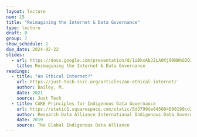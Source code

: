 ```yaml
---
layout: lecture
num: 15
title: "Reimagining the Internet & Data Governance"
type: lecture
draft: 0
group: 7
show_schedule: 1
due_date: 2024-02-22
slides:
  - url: https://docs.google.com/presentation/d/1iBkxAbJ2LA0Xj90NHhG3OzHzli0d6O3ZkML9t_Zz4Gk/edit?usp=sharing
    title: Reimagining the Internet & Data Governance
readings:
  - title: "An Ethical Internet?"
    url: https://just-tech.ssrc.org/articles/an-ethical-internet/
    author: Bailey, M.
    date: 2021
    source: Just Tech
  - title: CARE Principles for Indigenous Data Governance
    url: https://static1.squarespace.com/static/5d3799de845604000199cd24/t/6397b363b502ff481fce6baf/1670886246948/CARE%2BPrinciples_One%2BPagers%2BFINAL_Oct_17_2019.pdf
    author: Research Data Alliance International Indigenous Data Sovereignty Interest Group
    date: 2019
    source: The Global Indigenous Data Alliance
---    
```

